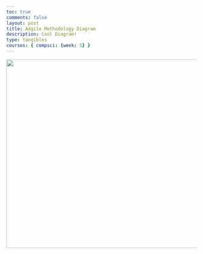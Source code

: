 ```yaml
---
toc: true
comments: false
layout: post
title: Adgile Methodology Diagram
description: Cool Diagram!
type: tangibles
courses: { compsci: {week: 5} }
---
```


<img src="adgile_methodology_diagram_480.png" height="500" width="600">
